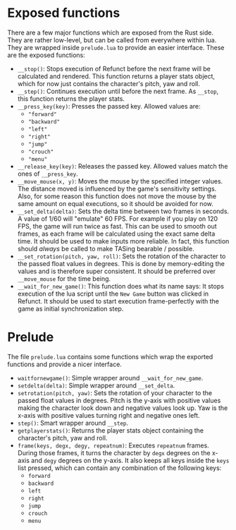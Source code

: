 # Exposed functions

There are a few major functions which are exposed from the Rust side.
They are rather low-level, but can be called from everywhere within lua.
They are wrapped inside `prelude.lua` to provide an easier interface.
These are the exposed functions:

* `__stop()`: Stops execution of Refunct before the next frame will be calculated
  and rendered.
  This function returns a player stats object, which for now just contains
  the character's pitch, yaw and roll.
* `__step()`: Continues execution until before the next frame.
  As `__stop`, this function returns the player stats.
* `__press_key(key)`: Presses the passed key. Allowed values are:
    + `"forward"`
    + `"backward"`
    + `"left"`
    + `"right"`
    + `"jump"`
    + `"crouch"`
    + `"menu"`
* `__release_key(key)`: Releases the passed key.
  Allowed values match the ones of `__press_key`.
* `__move_mouse(x, y)`: Moves the mouse by the specified integer values.
  The distance moved is influenced by the game's sensitivity settings.
  Also, for some reason this function does not move the mouse by the same amount
  on equal executions, so it should be avoided for now.
* `__set_delta(delta)`: Sets the delta time between two frames in seconds.
  A value of 1/60 will "emulate" 60 FPS.
  For example if you play on 120 FPS, the game will run twice as fast.
  This can be used to smooth out frames, as each frame will be calculated using
  the exact same delta time.
  It should be used to make inputs more reliable.
  In fact, this function should *always* be called to make TASing bearable / 
  possible.
* `__set_rotation(pitch, yaw, roll)`: Sets the rotation of the character to
  the passed float values in degrees.
  This is done by memory-editing the values and is therefore super consistent.
  It should be preferred over `__move_mouse` for the time being.
* `__wait_for_new_game()`: This function does what its name says:
  It stops execution of the lua script until the `New Game` button was clicked
  in Refunct.
  It should be used to start execution frame-perfectly with the game as initial
  synchronization step.

# Prelude

The file `prelude.lua` contains some functions which wrap the exported
functions and provide a nicer interface.

* `waitfornewgame()`: Simple wrapper around `__wait_for_new_game`.
* `setdelta(delta)`: Simple wrapper around `__set_delta`.
* `setrotation(pitch, yaw)`: Sets the rotation of your character to the
  passed float values in degrees.
  Pitch is the y-axis with positive values making the character look down and
  negative values look up.
  Yaw is the x-axis with positive values turning right and negative ones left.
* `step()`: Smart wrapper around `__step`.
* `getplayerstats()`: Returns the player stats object containing the character's
  pitch, yaw and roll.
* `frame(keys, degx, degy, repeatnum)`: Executes `repeatnum` frames.
  During those frames, it turns the character by `degx` degrees on the x-axis
  and `degy` degrees on the y-axis.
  It also keeps all keys inside the `keys` list pressed, which can contain
  any combination of the following keys:
    + `forward`
    + `backward`
    + `left`
    + `right`
    + `jump`
    + `crouch`
    + `menu`
